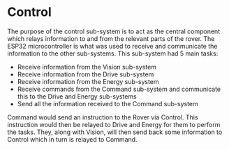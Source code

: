 # Control

The purpose of the control sub-system is to act as the central component which relays information to and from the relevant parts of the rover. The ESP32 microcontroller is what was used to receive and communicate the information to the other sub-systems. This sub-system had 5 main tasks: 
* Receive information from the Vision sub-system 
* Receive information from the Drive sub-system 
* Receive information from the Energy sub-system 
* Receive commands from the Command sub-system and communicate this to the Drive and Energy sub-systems 
* Send all the information received to the Command sub-system 

Command would send an instruction to the Rover via Control. This instruction would then be relayed to Drive and Energy for them to perform the tasks. They, along with Vision, will then send back some information to Control which in turn is relayed to Command. 

